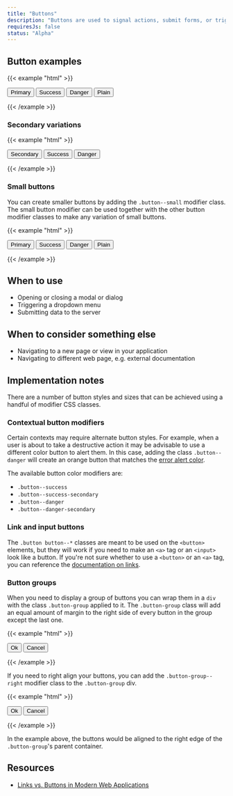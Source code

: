 ```yaml
---
title: "Buttons"
description: "Buttons are used to signal actions, submit forms, or trigger new content within the current context."
requiresJs: false
status: "Alpha"
---
```


## Button examples
{{< example "html" >}}<div class="button-group">
    <button class="button">Primary</button>
    <button class="button button--success">Success</button>
    <button class="button button--danger">Danger</button>
    <button class="button button--plain">Plain</button>
</div>
{{< /example >}}

### Secondary variations
{{< example "html" >}}<div class="button-group">
    <button class="button button--secondary">Secondary</button>
    <button class="button button--success-secondary">Success</button>
    <button class="button button--danger-secondary">Danger</button>
</div>
{{< /example >}}

### Small buttons
You can create smaller buttons by adding the `.button--small` modifier class. The small button modifier can be used together with the other button modifier classes to make any variation of small buttons.

{{< example "html" >}}<div class="button-group">
    <button class="button button--small">Primary</button>
    <button class="button button--success button--small">Success</button>
    <button class="button button--danger button--small">Danger</button>
    <button class="button button--plain button--small">Plain</button>
</div>
{{< /example >}}

## When to use
- Opening or closing a modal or dialog
- Triggering a dropdown menu
- Submitting data to the server

## When to consider something else
- Navigating to a new page or view in your application
- Navigating to different web page, e.g. external documentation

## Implementation notes
There are a number of button styles and sizes that can be achieved using a handful of modifier CSS classes.

### Contextual button modifiers
Certain contexts may require alternate button styles. For example, when a user is about to take a destructive action it may be advisable to use a different color button to alert them. In this case, adding the class `.button--danger` will create an orange button that matches the [error alert color](link-to-alerts).

The available button color modifiers are:

- `.button--success`
- `.button--success-secondary`
- `.button--danger`
- `.button--danger-secondary`

### Link and input buttons
The `.button button--*` classes are meant to be used on the `<button>` elements, but they will work if you need to make an `<a>` tag or an `<input>` look like a button. If you're not sure whether to use a `<button>` or an `<a>` tag, you can reference the [documentation on links](/components/detail/links).

### Button groups
When you need to display a group of buttons you can wrap them in a `div` with the class `.button-group` applied to it. The `.button-group` class will add an equal amount of margin to the right side of every button in the group except the last one.

{{< example "html" >}}<div class="button-group">
    <button class="button">Ok</button>
    <button class="button button--secondary">Cancel</button>
</div>
{{< /example >}}

If you need to right align your buttons, you can add the `.button-group--right` modifier class to the `.button-group` div.

{{< example "html" >}}<div class="button-group button-group--right">
    <button class="button">Ok</button>
    <button class="button button--secondary">Cancel</button>
</div>
{{< /example >}}

In the example above, the buttons would be aligned to the right edge of the `.button-group`'s parent container.

## Resources
- [Links vs. Buttons in Modern Web Applications](https://marcysutton.com/links-vs-buttons-in-modern-web-applications/)

